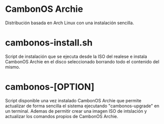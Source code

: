 # CambonOS Archie
Distribución basada en Arch Linux con una instalación sencilla.

# cambonos-install.sh
Script de instalación que se ejecuta desde la ISO del realese e instala CambonOS Archie en el disco seleccionado borrando todo el contenido del mismo.

# cambonos-[OPTION]
Script disponible una vez instalado CambonOS Archie que permite actualizar de forma sencilla el sistema ejecutando "cambonos-upgrade" en un terminal. Ademas de permitir crear una imagen ISO de intslación y actualizar los comandos propios de CambonOS Archie.
